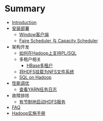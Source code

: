 # Summary

* [Introduction](README.md)
* [安装部署](deploy.md)
  * [Window客户端](windows_client.md)
  * [Faire Scheduler 与 Capacity Scheduler](faire-scheduler-capacity-scheduler.md)
* 架构开发
  * [如何在Hadoop上支持PL/SQL](plhql.md)
  * 多租户相关
    * [HBase多租户](hbase_mt.md)
  * [将HDFS挂载为NFS文件系统](mount_hdfs_as_nfs.md)
  * [SQL on Hadoop](sql_on_hadoop.md)
* [性能调优](perf_tune.md)
  * [查看YARN任务日志](perf_tune/yarn_app_log.md)
* 故障排除
  * [有节制地启动HDFS服务](throttle_hdfs_service_start.md)
* [FAQ](faq.md)
* [Hadoop实施手册](hadoop.md)


